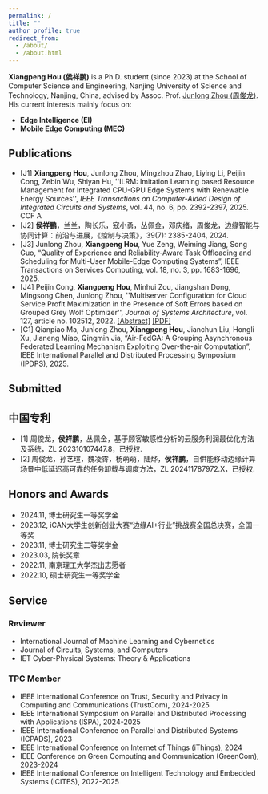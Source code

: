```yaml
---
permalink: /
title: ""
author_profile: true
redirect_from: 
  - /about/
  - /about.html
---
```


**Xiangpeng Hou (侯祥鹏)** is a Ph.D. student (since 2023) at the School of Computer Science and Engineering, Nanjing University of Science and Technology, Nanjing, China, advised by Assoc. Prof. [Junlong Zhou (周俊龙)](http://junlongzhou.team/index.html). His current interests mainly focus on:


+ **Edge Intelligence (EI)**
+ **Mobile Edge Computing (MEC)**

## Publications
+ [J1] **Xiangpeng Hou**, Junlong Zhou, Mingzhou Zhao, Liying Li, Peijin Cong, Zebin Wu, Shiyan Hu, ''ILRM: Imitation Learning based Resource Management for Integrated CPU-GPU Edge Systems with Renewable Energy Sources'', *IEEE Transactions on Computer-Aided Design of Integrated Circuits and Systems*, vol. 44, no. 6, pp. 2392-2397, 2025. <span class="ccf-tag">CCF A</span>
+ [J2] **侯祥鹏**，兰兰，陶长乐，寇小勇，丛佩金，邓庆绪，周俊龙，边缘智能与协同计算：前沿与进展，《控制与决策》，39(7): 2385-2404, 2024.
+ [J3] Junlong Zhou, **Xiangpeng Hou**, Yue Zeng, Weiming Jiang, Song Guo, “Quality of Experience and Reliability-Aware Task Offloading and Scheduling for Multi-User Mobile-Edge Computing Systems”, IEEE Transactions on Services Computing, vol. 18, no. 3, pp. 1683-1696, 2025. 
+ [J4] Peijin Cong, **Xiangpeng Hou**, Minhui Zou, Jiangshan Dong, Mingsong Chen, Junlong Zhou, ''Multiserver Configuration for Cloud Service Profit Maximization in the Presence of Soft Errors based on Grouped Grey Wolf Optimizer'', *Journal of Systems Architecture*, vol. 127, article no. 102512, 2022. [[Abstract]](https://www.sciencedirect.com/science/article/pii/S1383762122000820) [[PDF]](../attachment/J1_Cong2022JSA.pdf)
+ [C1] Qianpiao Ma, Junlong Zhou, **Xiangpeng Hou**, Jianchun Liu, Hongli Xu, Jianeng Miao, Qingmin Jia, “Air-FedGA: A Grouping Asynchronous Federated Learning Mechanism Exploiting Over-the-air Computation”, IEEE International Parallel and Distributed Processing Symposium (IPDPS), 2025. 

## Submitted



## 中国专利
+ [1] 周俊龙，**侯祥鹏**，丛佩金，基于顾客敏感性分析的云服务利润最优化方法及系统，ZL 202310107447.8，已授权.
+ [2] 周俊龙，孙艺瑄，魏凌霄，杨萌萌，陆烨，**侯祥鹏**，自供能移动边缘计算场景中低延迟高可靠的任务卸载与调度方法，ZL 202411787972.X，已授权.


## Honors and Awards
+ 2024.11, 博士研究生一等奖学金
+ 2023.12, iCAN大学生创新创业大赛“边缘AI+行业”挑战赛全国总决赛，全国一等奖
+ 2023.11, 博士研究生二等奖学金
+ 2023.03, 院长奖章
+ 2022.11, 南京理工大学杰出志愿者
+ 2022.10, 硕士研究生一等奖学金



## Service

### Reviewer
+ International Journal of Machine Learning and Cybernetics
+ Journal of Circuits, Systems, and Computers
+ IET Cyber-Physical Systems: Theory & Applications

### TPC Member
+ IEEE International Conference on Trust, Security and Privacy in Computing and Communications (TrustCom), 2024-2025
+ IEEE International Symposium on Parallel and Distributed Processing with Applications (ISPA), 2024-2025
+ IEEE International Conference on Parallel and Distributed Systems (ICPADS), 2023
+ IEEE International Conference on Internet of Things (iThings), 2024
+ IEEE Conference on Green Computing and Communication (GreenCom), 2023-2024
+ IEEE International Conference on Intelligent Technology and Embedded Systems (ICITES), 2022-2025








